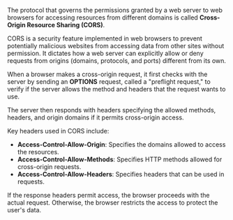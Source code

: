 The protocol that governs the permissions granted by a web server to web browsers for accessing resources from different domains is called **Cross-Origin Resource Sharing (CORS)**.

CORS is a security feature implemented in web browsers to prevent potentially malicious websites from accessing data from other sites without permission. It dictates how a web server can explicitly allow or deny requests from origins (domains, protocols, and ports) different from its own.

When a browser makes a cross-origin request, it first checks with the server by sending an **OPTIONS** request, called a "preflight request," to verify if the server allows the method and headers that the request wants to use. 

The server then responds with headers specifying the allowed methods, headers, and origin domains if it permits cross-origin access.

Key headers used in CORS include:

- **Access-Control-Allow-Origin**: Specifies the domains allowed to access the resources.
- **Access-Control-Allow-Methods**: Specifies HTTP methods allowed for cross-origin requests.
- **Access-Control-Allow-Headers**: Specifies headers that can be used in requests.

If the response headers permit access, the browser proceeds with the actual request. Otherwise, the browser restricts the access to protect the user's data.